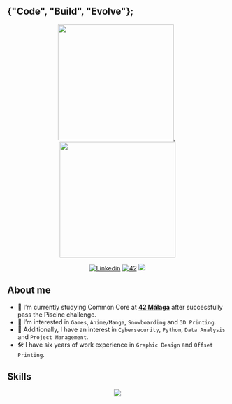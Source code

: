 ## {"Code", "Build", "Evolve"};

<p float="left" align="center">

  <a href="https://github.com/vcereced/piscina42">
    <img src="https://github.com/jotavare/jotavare/blob/main/42/banners/profile/github_profile_banner_round_piscine.png" width="265"/>
  </a>
  &nbsp;
  
   <a href="https://github.com/vcereced/42-common-core">
    <img src="https://github.com/jotavare/jotavare/blob/main/42/banners/profile/github_profile_banner_round_common_core.png" width="265"/>
  </a>
</p>
 

<!---
SMALL ICONS
--->
<p align="center">
  <a href='https://www.linkedin.com/in/jotavare' target="_blank"><img alt='Linkedin' src='https://img.shields.io/badge/LinkedIn-100000?style=flat&logo=Linkedin&logoColor=white&labelColor=0A66C2&color=0A66C2'/></a>
  </a>
  <a href='https://profile.intra.42.fr/users/vcereced' target="_blank"><img alt='42' src='https://img.shields.io/badge/Málaga-100000?style=flat&logo=42&logoColor=white&labelColor=000000&color=000000'/></a>
  </a>
  <img src="https://komarev.com/ghpvc/?username=vcereced&style=flat&color=blue"></a>
  </a>
</p>

## About me

- 🌱 I’m currently studying Common Core at [**42 Málaga**](https://www.42malaga.com) after successfully pass the Piscine challenge.
- 👀 I’m interested in `Games`, `Anime/Manga`, `Snowboarding` and `3D Printing`.
- 🚀 Additionally, I have an interest in `Cybersecurity`, `Python`, `Data Analysis` and `Project Management`.
- 🛠️ I have six years of work experience in `Graphic Design` and `Offset Printing`.

<!---
BIG ICONS
--->
## Skills
<p align="center">
  <a href="https://skillicons.dev">
    <img src="https://skillicons.dev/icons?i=c,cpp,html,css,python,git,github,bash,linux,vim,vscode,markdown" />
  </a>
</p>
